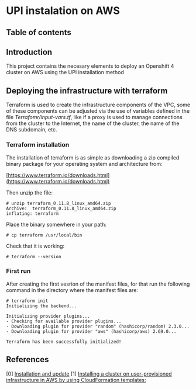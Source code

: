 # UPI instalation on AWS

## Table of contents

## Introduction

This project contains the necesary elements to deploy an Openshift 4 cluster on AWS using the UPI installation method

## Deploying the infrastructure with terraform

Terraform is used to create the infrastructure components of the VPC, some of these components can be adjusted via the use of variables defined in the file _Terrafomr/input-vars.tf_, like if a proxy is used to manage connections from the cluster to the Internet, the name of the cluster, the name of the DNS subdomain, etc.

### Terraform installation

The installation of terraform is as simple as downloading a zip compiled binary package for your operating system and architecture from:

[https://www.terraform.io/downloads.html](https://www.terraform.io/downloads.html)

Then unzip the file:

```shell
# unzip terraform_0.11.8_linux_amd64.zip 
Archive:  terraform_0.11.8_linux_amd64.zip
inflating: terraform
```
Place the binary somewhere in your path:

```shell
# cp terraform /usr/local/bin
```
Check that it is working:

```shell
# terraform --version
```

### First run

After creating the first vesrion of the manifest files, for that run the following command in the directory where the manifest files are:

```shell
# terraform init
Initializing the backend...

Initializing provider plugins...
- Checking for available provider plugins...
- Downloading plugin for provider "random" (hashicorp/random) 2.3.0...
- Downloading plugin for provider "aws" (hashicorp/aws) 2.69.0...

Terraform has been successfully initialized!
```


## References

[0] [Installation and update](https://docs.openshift.com/container-platform/4.4/architecture/architecture-installation.html#architecture-installation)
[1] [Installing a cluster on user-provisioned infrastructure in AWS by using CloudFormation templates:](https://docs.openshift.com/container-platform/4.4/installing/installing_aws/installing-aws-user-infra.html)

